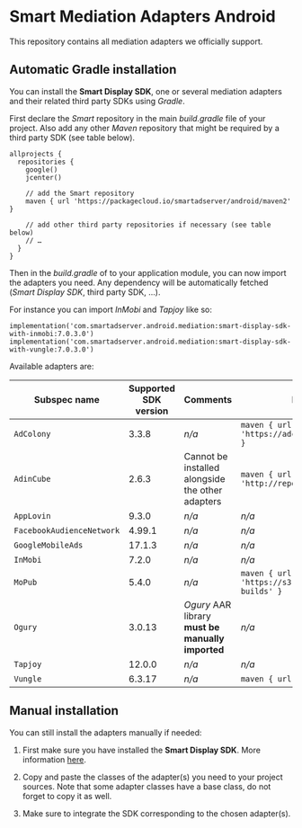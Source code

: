 # Smart Mediation Adapters Android

This repository contains all mediation adapters we officially support.

## Automatic Gradle installation

You can install the __Smart Display SDK__, one or several mediation adapters and their related third party SDKs using _Gradle_.

First declare the _Smart_ repository in the main _build.gradle_ file of your project. Also add any other _Maven_ repository that might be required by a third party SDK (see table below).

    allprojects {
      repositories {
        google()
        jcenter()

        // add the Smart repository
        maven { url 'https://packagecloud.io/smartadserver/android/maven2' }
        
        // add other third party repositories if necessary (see table below)
        // …
      }
    }

Then in the _build.gradle_ of to your application module, you can now import the adapters you need. Any dependency will be automatically fetched (_Smart Display SDK_, third party SDK, …).

For instance you can import _InMobi_ and _Tapjoy_ like so:

    implementation('com.smartadserver.android.mediation:smart-display-sdk-with-inmobi:7.0.3.0')
    implementation('com.smartadserver.android.mediation:smart-display-sdk-with-vungle:7.0.3.0')

Available adapters are:

| Subspec name | Supported SDK version | Comments | Maven repository |
| ------------ | --------------------- | -------- | ---------------- |
| ```AdColony``` | 3.3.8 | _n/a_ | ```maven { url 'https://adcolony.bintray.com/AdColony' }``` |
| ```AdinCube``` | 2.6.3 | Cannot be installed alongside the other adapters | ```maven { url 'http://repository.adincube.com/maven'}``` |
| ```AppLovin``` | 9.3.0 | _n/a_ | _n/a_ |
| ```FacebookAudienceNetwork``` | 4.99.1 | _n/a_ | _n/a_ |
| ```GoogleMobileAds``` | 17.1.3 | _n/a_ | _n/a_ |
| ```InMobi``` | 7.2.0 | _n/a_ | _n/a_ |
| ```MoPub``` | 5.4.0 | _n/a_ | ```maven { url 'https://s3.amazonaws.com/moat-sdk-builds' }``` |
| ```Ogury``` | 3.0.13 | _Ogury_ AAR library **must be manually imported** | _n/a_ |
| ```Tapjoy``` | 12.0.0 | _n/a_ | _n/a_ |
| ```Vungle``` | 6.3.17 | _n/a_ | ```maven { url 'https://jitpack.io' }``` |

## Manual installation

You can still install the adapters manually if needed:

1. First make sure you have installed the __Smart Display SDK__. More information [here](http://documentation.smartadserver.com/DisplaySDK/android/gettingstarted.html).

2. Copy and paste the classes of the adapter(s) you need to your project sources. Note that some adapter classes have a base class, do not forget to copy it as well.

3. Make sure to integrate the SDK corresponding to the chosen adapter(s).

